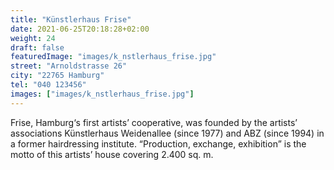 ```yaml
---
title: "Künstlerhaus Frise"
date: 2021-06-25T20:18:28+02:00
weight: 24
draft: false
featuredImage: "images/k_nstlerhaus_frise.jpg"
street: "Arnoldstrasse 26"
city: "22765 Hamburg"
tel: "040 123456"
images: ["images/k_nstlerhaus_frise.jpg"]
---
```


Frise, Hamburg‘s first artists’ cooperative, was founded by the artists’
associations Künstlerhaus Weidenallee (since 1977) and ABZ (since 1994)
in a former hairdressing institute. “Production, exchange, exhibition” is
the motto of this artists’ house covering 2.400 sq. m.
